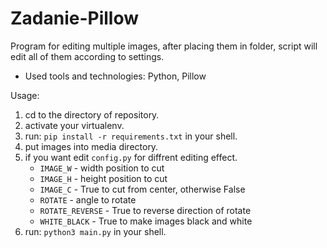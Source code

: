# Zadanie-Pillow

Program for editing multiple images, after placing them in folder, script will edit all of them according to settings.
- Used tools and technologies: Python, Pillow

Usage:
1. cd to the directory of repository.
2. activate your virtualenv.
3. run: `pip install -r requirements.txt` in your shell.
4. put images into media directory.
5. if you want edit `config.py` for diffrent editing effect.
    - `IMAGE_W` - width position to cut
    - `IMAGE_H` - height position to cut
    - `IMAGE_C` - True to cut from center, otherwise False
    - `ROTATE` - angle to rotate
    - `ROTATE_REVERSE` - True to reverse direction of rotate
    - `WHITE_BLACK` - True to make images black and white
6. run: `python3 main.py`  in your shell.
